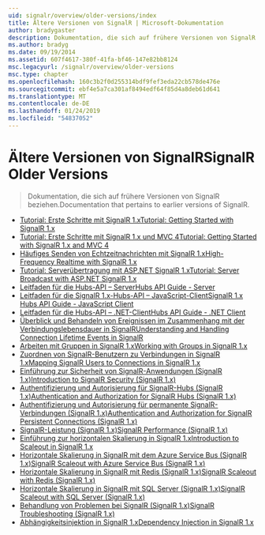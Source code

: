 ```yaml
---
uid: signalr/overview/older-versions/index
title: Ältere Versionen von SignalR | Microsoft-Dokumentation
author: bradygaster
description: Dokumentation, die sich auf frühere Versionen von SignalR beziehen.
ms.author: bradyg
ms.date: 09/19/2014
ms.assetid: 607f4617-380f-41fa-bf46-147e82bb8124
msc.legacyurl: /signalr/overview/older-versions
msc.type: chapter
ms.openlocfilehash: 160c3b2f0d255314bdf9fef3eda22cb578de476e
ms.sourcegitcommit: ebf4e5a7ca301af8494edf64f85d4a8deb61d641
ms.translationtype: MT
ms.contentlocale: de-DE
ms.lasthandoff: 01/24/2019
ms.locfileid: "54837052"
---
```

<a name="signalr-older-versions"></a><span data-ttu-id="0c760-103">Ältere Versionen von SignalR</span><span class="sxs-lookup"><span data-stu-id="0c760-103">SignalR Older Versions</span></span>
====================
> <span data-ttu-id="0c760-104">Dokumentation, die sich auf frühere Versionen von SignalR beziehen.</span><span class="sxs-lookup"><span data-stu-id="0c760-104">Documentation that pertains to earlier versions of SignalR.</span></span>


- [<span data-ttu-id="0c760-105">Tutorial: Erste Schritte mit SignalR 1.x</span><span class="sxs-lookup"><span data-stu-id="0c760-105">Tutorial: Getting Started with SignalR 1.x</span></span>](tutorial-getting-started-with-signalr.md)
- [<span data-ttu-id="0c760-106">Tutorial: Erste Schritte mit SignalR 1.x und MVC 4</span><span class="sxs-lookup"><span data-stu-id="0c760-106">Tutorial: Getting Started with SignalR 1.x and MVC 4</span></span>](tutorial-getting-started-with-signalr-and-mvc-4.md)
- [<span data-ttu-id="0c760-107">Häufiges Senden von Echtzeitnachrichten mit SignalR 1.x</span><span class="sxs-lookup"><span data-stu-id="0c760-107">High-Frequency Realtime with SignalR 1.x</span></span>](tutorial-high-frequency-realtime-with-signalr.md)
- [<span data-ttu-id="0c760-108">Tutorial: Serverübertragung mit ASP.NET SignalR 1.x</span><span class="sxs-lookup"><span data-stu-id="0c760-108">Tutorial: Server Broadcast with ASP.NET SignalR 1.x</span></span>](tutorial-server-broadcast-with-aspnet-signalr.md)
- [<span data-ttu-id="0c760-109">Leitfaden für die Hubs-API – Server</span><span class="sxs-lookup"><span data-stu-id="0c760-109">Hubs API Guide - Server</span></span>](signalr-1x-hubs-api-guide-server.md)
- [<span data-ttu-id="0c760-110">Leitfaden für die SignalR 1.x-Hubs-API – JavaScript-Client</span><span class="sxs-lookup"><span data-stu-id="0c760-110">SignalR 1.x Hubs API Guide - JavaScript Client</span></span>](signalr-1x-hubs-api-guide-javascript-client.md)
- [<span data-ttu-id="0c760-111">Leitfaden für die Hubs-API – .NET-Client</span><span class="sxs-lookup"><span data-stu-id="0c760-111">Hubs API Guide - .NET Client</span></span>](signalr-1x-hubs-api-guide-net-client.md)
- [<span data-ttu-id="0c760-112">Überblick und Behandeln von Ereignissen im Zusammenhang mit der Verbindungslebensdauer in SignalR</span><span class="sxs-lookup"><span data-stu-id="0c760-112">Understanding and Handling Connection Lifetime Events in SignalR</span></span>](handling-connection-lifetime-events.md)
- [<span data-ttu-id="0c760-113">Arbeiten mit Gruppen in SignalR 1.x</span><span class="sxs-lookup"><span data-stu-id="0c760-113">Working with Groups in SignalR 1.x</span></span>](working-with-groups.md)
- [<span data-ttu-id="0c760-114">Zuordnen von SignalR-Benutzern zu Verbindungen in SignalR 1.x</span><span class="sxs-lookup"><span data-stu-id="0c760-114">Mapping SignalR Users to Connections in SignalR 1.x</span></span>](mapping-users-to-connections.md)
- [<span data-ttu-id="0c760-115">Einführung zur Sicherheit von SignalR-Anwendungen (SignalR 1.x)</span><span class="sxs-lookup"><span data-stu-id="0c760-115">Introduction to SignalR Security (SignalR 1.x)</span></span>](introduction-to-security.md)
- [<span data-ttu-id="0c760-116">Authentifizierung und Autorisierung für SignalR-Hubs (SignalR 1.x)</span><span class="sxs-lookup"><span data-stu-id="0c760-116">Authentication and Authorization for SignalR Hubs (SignalR 1.x)</span></span>](hub-authorization.md)
- [<span data-ttu-id="0c760-117">Authentifizierung und Autorisierung für permanente SignalR-Verbindungen (SignalR 1.x)</span><span class="sxs-lookup"><span data-stu-id="0c760-117">Authentication and Authorization for SignalR Persistent Connections (SignalR 1.x)</span></span>](persistent-connection-authorization.md)
- [<span data-ttu-id="0c760-118">SignalR-Leistung (SignalR 1.x)</span><span class="sxs-lookup"><span data-stu-id="0c760-118">SignalR Performance (SignalR 1.x)</span></span>](signalr-performance.md)
- [<span data-ttu-id="0c760-119">Einführung zur horizontalen Skalierung in SignalR 1.x</span><span class="sxs-lookup"><span data-stu-id="0c760-119">Introduction to Scaleout in SignalR 1.x</span></span>](scaleout-in-signalr.md)
- [<span data-ttu-id="0c760-120">Horizontale Skalierung in SignalR mit dem Azure Service Bus (SignalR 1.x)</span><span class="sxs-lookup"><span data-stu-id="0c760-120">SignalR Scaleout with Azure Service Bus (SignalR 1.x)</span></span>](scaleout-with-windows-azure-service-bus.md)
- [<span data-ttu-id="0c760-121">Horizontale Skalierung in SignalR mit Redis (SignalR 1.x)</span><span class="sxs-lookup"><span data-stu-id="0c760-121">SignalR Scaleout with Redis (SignalR 1.x)</span></span>](scaleout-with-redis.md)
- [<span data-ttu-id="0c760-122">Horizontale Skalierung in SignalR mit SQL Server (SignalR 1.x)</span><span class="sxs-lookup"><span data-stu-id="0c760-122">SignalR Scaleout with SQL Server (SignalR 1.x)</span></span>](scaleout-with-sql-server.md)
- [<span data-ttu-id="0c760-123">Behandlung von Problemen bei SignalR (SignalR 1.x)</span><span class="sxs-lookup"><span data-stu-id="0c760-123">SignalR Troubleshooting (SignalR 1.x)</span></span>](troubleshooting.md)
- [<span data-ttu-id="0c760-124">Abhängigkeitsinjektion in SignalR 1.x</span><span class="sxs-lookup"><span data-stu-id="0c760-124">Dependency Injection in SignalR 1.x</span></span>](dependency-injection.md)
